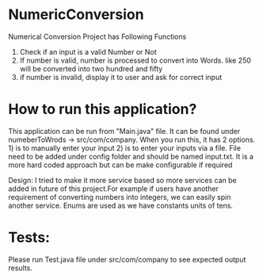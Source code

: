 # NumericConversion
Numerical Conversion Project has Following Functions

1) Check if an input is a valid Number or Not
2) If number is valid, number is processed to convert into Words. like 250 will be converted into two hundred and fifty
3) if number is invalid, display it to user and ask for correct input

# How to run this application?

This application can be run from "Main.java" file. It can be found under numeberToWrods -> src/com/company. When you run this, it has 2 options. 1) is to manually enter your input
2) is to enter your inputs via a file. File need to be added under config folder and should be named input.txt. It is a more hard coded approach but can be make configurable if required


Design: I tried to make it more service based so more services can be added in future of this project.For example if users have another requirement of converting numbers into integers, we can easily spin another service. Enums are used as we have constants units of tens.

# Tests:
Please run Test.java file under src/com/company to see expected output results.
